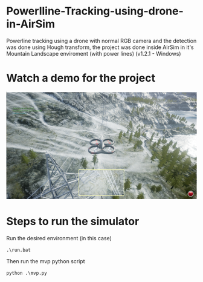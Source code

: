 # Powerlline-Tracking-using-drone-in-AirSim
Powerline tracking using a drone with normal RGB camera and the detection was done using Hough transform, the project was done inside AirSim in it's Mountain Landscape enviroment (with power lines) (v1.2.1 - Windows)

# Watch a demo for the project
[![](Thumbnail.png)](https://www.youtube.com/watch?v=JwZd0n0tk78)

# Steps to run the simulator 
Run the desired environment (in this case)
```
.\run.bat
```
Then run the mvp python script
```
python .\mvp.py
```
